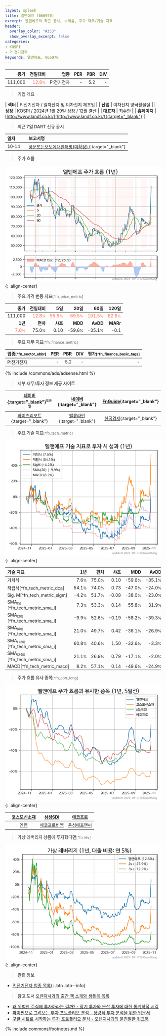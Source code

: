 ```yaml
---
layout: splash
title: 엘앤에프 (066970)
excerpt: 엘앤에프의 최근 공시, 수익률, 주요 재무/기술 지표
header:
  overlay_color: "#333"
  show_overlay_excerpt: false
categories:
- KOSPI
- P:전기전자
keywords: 엘앤에프, 066970
---
```


| **종가** | **전일대비** | **업종** | **PER** | **PBR** | **DIV** |
| -------: | -----------: | -------: | ------: | ------: | ------: |
| 111,000 | <span style="color: tomato">12.8<small>%</small></span> | P:전기전자 | - | 5.2 | - |

<!-- more -->


> **기업 개요**<a id="company"></a>

| <span style="white-space:nowrap;">**섹터**</span> | P:전기전자 / 일차전지 및 이차전지 제조업 |
| <span style="white-space:nowrap;">**산업**</span> | 이차전지 양극활물질 |
| <span style="white-space:nowrap;">**상장**</span> | KOSPI / 2024년 1월 29일 상장 / 12월 결산 |
| <span style="white-space:nowrap;">**대표자**</span> | 최수안 |
| <span style="white-space:nowrap;">**홈페이지**</span> | [http://www.landf.co.kr/](http://www.landf.co.kr/){:target="_blank"} |


> **최근 7일 DART 신규 공시**<a id="dart"></a>

| **일자** |      | **보고서명** |
| :------- | :--- | :----------- |
| 10&#x2011;14 | | [풍문또는보도에대한해명(미확정)              ](https://dart.fss.or.kr/dsaf001/main.do?rcpNo=20251014800386){:target="_blank"} |


> **주가 흐름**<a id="price"></a>

![066970](/stock/images/066970.png){: .align-center}


> **주요 가격 변동 지표**<small>[^fn_price_metric]</small>

| **종가** | **전일대비** | **5일** | **20일** | **60일** | **120일** |
| -------: | -----------: | ------: | -------: | -------: | --------: |
| 111,000 | <span style="color: tomato">12.8<small>%</small></span> | <span style="color: tomato">55.5<small>%</small></span> | <span style="color: tomato">69.5<small>%</small></span> | <span style="color: tomato">101.5<small>%</small></span> | <span style="color: tomato">82.9<small>%</small></span> |
| **1년** | **편차** | **샤프** | **MDD** | **AvDD** | **MARr** |
| <span style="color: tomato">7.6<small>%</small></span> | 75.0<small>%</small> | 0.10 | -59.6<small>%</small> | -35.1<small>%</small> | -0.1 |


> **주요 재무 지표**<small>[^fn_finance_metric]</small>

| **업종**<small>[^fn_sector_abbr]</small> | **PER** | **PBR** | **DIV** | **평가**<small>[^fn_finance_basic_tags]</small> |
| :--------------------------------------- | ------: | ------: | ------: | ----------------------------------------------: |
| P:전기전자 | - | 5.2 | - | - |



{% include /commons/ads/adsense.html %}

> **세부 재무/투자 정보 제공 사이트**

| [네이버](https://m.stock.naver.com/domestic/stock/066970/finance/summary){:target="_blank"}<sup><small>모바일</small></sup> | [네이버](https://finance.naver.com/item/coinfo.naver?code=066970){:target="_blank"} | [FnGuide](https://comp.fnguide.com/SVO2/ASP/SVD_Invest.asp?gicode=A066970&MenuYn=Y){:target="_blank"} |
| :---: | :---: | :---: |
| [와이즈리포트](https://comp.wisereport.co.kr/company/c1040001.aspx?cmp_cd=066970){:target="_blank"} | [밸류라인](https://www.valueline.co.kr/finance/summary/066970){:target="_blank"} | [한국경제](https://markets.hankyung.com/stock/066970/financial-summary){:target="_blank"} |


> **주요 기술 지표**<small>[^fn_tech_metric]</small>


![066970](/stock/images/066970_tech.png){: .align-center}

| **기술 지표** | **1년** | **편차** | **샤프** | **MDD** | **AvDD** |
| :------------ | ------: | -----------: | -------: | ------: | -------: |
| 거치식 | 7.6<small>%</small> | 75.0<small>%</small> | 0.10 | -59.6<small>%</small> | -35.1<small>%</small> |
| 적립식[^fn_tech_metric_dca] | 54.1<small>%</small> | 74.0<small>%</small> | 0.73 | -47.0<small>%</small> | -24.0<small>%</small> |
| Sig. M[^fn_tech_metric_sigm] | -4.2<small>%</small> | 51.7<small>%</small> | -0.08 | -38.0<small>%</small> | -23.0<small>%</small> |
| SMA<small><sub>(5)</sub></small>[^fn_tech_metric_sma_i] | 7.3<small>%</small> | 53.3<small>%</small> | 0.14 | -55.8<small>%</small> | -31.9<small>%</small> |
| SMA<small><sub>(20)</sub></small>[^fn_tech_metric_sma_i] | -9.9<small>%</small> | 52.6<small>%</small> | -0.19 | -58.2<small>%</small> | -39.3<small>%</small> |
| SMA<small><sub>(60)</sub></small>[^fn_tech_metric_sma_i] | 21.0<small>%</small> | 49.7<small>%</small> | 0.42 | -36.1<small>%</small> | -26.9<small>%</small> |
| SMA<small><sub>(120)</sub></small>[^fn_tech_metric_sma_i] | 60.8<small>%</small> | 40.6<small>%</small> | 1.50 | -32.6<small>%</small> | -3.3<small>%</small> |
| SMA<small><sub>(240)</sub></small>[^fn_tech_metric_sma_i] | 21.1<small>%</small> | 26.9<small>%</small> | 0.79 | -17.1<small>%</small> | -2.0<small>%</small> |
| MACD[^fn_tech_metric_macd] | 8.2<small>%</small> | 57.1<small>%</small> | 0.14 | -49.6<small>%</small> | -24.9<small>%</small> |


> **주가 흐름 유사 종목**<a id="corr"></a><small>[^fn_corr_long]</small>

![066970](/stock/images/066970_corr.png){: .align-center}

|       | [코스모신소재](/005070/) | [삼성SDI](/006400/) | [에코프로](/086520/) |
| :---: | :------------------------------------: | :------------------------------------: | :------------------------------------: |
|       | [엔켐](/348370/) | [에코프로비엠](/247540/) | [윤성에프앤씨](/372170/) |


> **가상 레버리지 상품에 투자했다면**<a id="2x"></a><small>[^fn_lev]</small>

![066970](/stock/images/066970_2x.png){: .align-center}


> **관련 정보**

- [P:전기전자 업종 목록](/stats/sector/kospi_업종_전기전자_종목/){: .btn .btn--info}

> **참고 도서** [오렌지사과의 출간 책 소개와 샘플북 목록](https://kongdori.tistory.com/691)

- [왜 위험한 주식에 투자하라는 걸까? - 장기 투자와 분산 투자에 대한 통계학적 시각](https://kongdori.tistory.com/421)
- [파이썬으로 그려보는 투자 포트폴리오 분석  - 정량적 투자 분석을 위한 입문서](https://kongdori.tistory.com/643)
- [구글 시트로 시작하는 투자 포트폴리오 분석 - 오렌지사과의 불친절한 워크북](https://kongdori.tistory.com/449)


{% include commons/footnotes.md %}